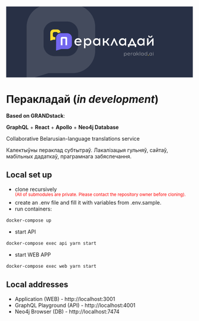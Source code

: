 ![peraklad.ai cover](https://github.com/michaskruzelka/peraklad.ai/blob/master/cover.png)

# Перакладай (_in development_)

**Based on GRANDstack**:

**GraphQL** + **React** + **Apollo** + **Neo4j Database**

Collaborative Belarusian-language translations service

Калектыўны пераклад субтытраў. Лакалізацыя гульняў, сайтаў, мабільных дадаткаў, праграмнага забяспечання.

## Local set up

-   clone recursively <br/>
    <span style="color:red;"><sup>(All of submodules are private. Please contact the repository owner before cloning).</sup></span>
-   create an .env file and fill it with variables from .env.sample.
-   run containers:

```bash
docker-compose up
```

-   start API

```bash
docker-compose exec api yarn start
```

-   start WEB APP

```bash
docker-compose exec web yarn start
```

## Local addresses

-   Application (WEB) - http://localhost:3001
-   GraphQL Playground (API) - http://localhost:4001
-   Neo4j Browser (DB) - http://localhost:7474
